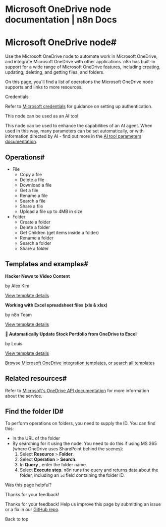 # Microsoft OneDrive node documentation | n8n Docs

[ ](https://github.com/n8n-io/n8n-docs/edit/main/docs/integrations/builtin/app-nodes/n8n-nodes-base.microsoftonedrive.md "Edit this page")

# Microsoft OneDrive node#

Use the Microsoft OneDrive node to automate work in Microsoft OneDrive, and integrate Microsoft OneDrive with other applications. n8n has built-in support for a wide range of Microsoft OneDrive features, including creating, updating, deleting, and getting files, and folders.

On this page, you'll find a list of operations the Microsoft OneDrive node supports and links to more resources.

Credentials

Refer to [Microsoft credentials](../../credentials/microsoft/) for guidance on setting up authentication.

This node can be used as an AI tool

This node can be used to enhance the capabilities of an AI agent. When used in this way, many parameters can be set automatically, or with information directed by AI - find out more in the [AI tool parameters documentation](../../../../advanced-ai/examples/using-the-fromai-function/).

## Operations#

  * File
    * Copy a file
    * Delete a file
    * Download a file
    * Get a file
    * Rename a file
    * Search a file
    * Share a file
    * Upload a file up to 4MB in size
  * Folder
    * Create a folder
    * Delete a folder
    * Get Children (get items inside a folder)
    * Rename a folder
    * Search a folder
    * Share a folder

## Templates and examples#

**Hacker News to Video Content**

by Alex Kim

[View template details](https://n8n.io/workflows/2557-hacker-news-to-video-content/)

**Working with Excel spreadsheet files (xls & xlsx)**

by n8n Team

[View template details](https://n8n.io/workflows/1826-working-with-excel-spreadsheet-files-xls-and-xlsx/)

**📂 Automatically Update Stock Portfolio from OneDrive to Excel**

by Louis

[View template details](https://n8n.io/workflows/2507-automatically-update-stock-portfolio-from-onedrive-to-excel/)

[Browse Microsoft OneDrive integration templates](https://n8n.io/integrations/microsoft-onedrive/), or [search all templates](https://n8n.io/workflows/)

## Related resources#

Refer to [Microsoft's OneDrive API documentation](https://learn.microsoft.com/en-us/onedrive/developer/rest-api/) for more information about the service.

## Find the folder ID#

To perform operations on folders, you need to supply the ID. You can find this:

  * In the URL of the folder
  * By searching for it using the node. You need to do this if using MS 365 (where OneDrive uses SharePoint behind the scenes):
    1. Select **Resource** > **Folder**.
    2. Select **Operation** > **Search**.
    3. In **Query** , enter the folder name.
    4. Select **Execute step**. n8n runs the query and returns data about the folder, including an `id` field containing the folder ID.

Was this page helpful? 

Thanks for your feedback! 

Thanks for your feedback! Help us improve this page by submitting an issue or a fix in our [GitHub repo](https://github.com/n8n-io/n8n-docs). 

Back to top